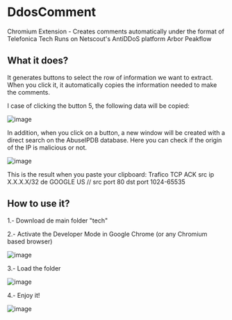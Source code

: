# DdosComment
Chromium Extension - Creates comments automatically under the format of Telefonica Tech
Runs on Netscout's AntiDDoS platform Arbor Peakflow

## What it does?

It generates buttons to select the row of information we want to extract. When you click it, it automatically copies the information needed to make the comments.

I case of clicking the button 5, the following data will be copied:

![image](https://github.com/Alegarr180/DdosComment/assets/57905049/ce7c74ce-1f81-4909-88d7-53bed469821a)

In addition, when you click on a button, a new window will be created with a direct search on the AbuseIPDB database. Here you can check if the origin of the IP is malicious or not.

![image](https://github.com/Alegarr180/DdosComment/assets/57905049/a678a229-aaa0-4e26-9e1d-a56975541ee8)

This is the result when you paste your clipboard: Trafico TCP ACK src ip X.X.X.X/32 de GOOGLE US // src port 80 dst port 1024-65535

## How to use it?

1.- Download de main folder "tech"

2.- Activate the Developer Mode in Google Chrome (or any Chromium based browser)

![image](https://github.com/Alegarr180/DdosComment/assets/57905049/0ce31e6e-c251-4259-86f0-bc32d2dec567)

3.- Load the folder

![image](https://github.com/Alegarr180/DdosComment/assets/57905049/623b7b9f-4211-4c12-8402-1dbafc3fa61e)

4.- Enjoy it!

![image](https://github.com/Alegarr180/DdosComment/assets/57905049/a337028c-3acc-4c66-b5bc-d3bdf0eb621b)
